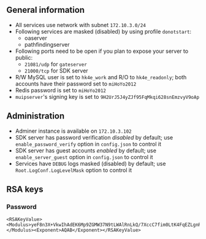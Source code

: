 ## General information
- All services use network with subnet `172.10.3.0/24`
- Following services are masked (disabled) by using profile `donotstart`:
    - oaserver
    - pathfindingserver
- Following ports need to be open if you plan to expose your server to public:
    - `21081/udp` for `gateserver`
    - `21000/tcp` for SDK server
- R/W MySQL user is set to `hk4e_work` and R/O to `hk4e_readonly`; both accounts have their password set to `miHoYo2012`
- Redis password is set to `miHoYo2012`
- `muipserver`'s signing key is set to `9H2UrJ5J4yZJf95FqMkqi628snEmzvyV9oAp`

## Administration
- Adminer instance is available on `172.10.3.102`
- SDK server has password verification _disabled_ by default; use `enable_password_verify` option in `config.json` to control it
- SDK server has guest accounts _enabled_ by default; use `enable_server_guest` option in `config.json` to control it
- Services have `DEBUG` logs masked (disabled) by default; use `Root.LogConf.LogLevelMask` option to control it

## RSA keys
### Password
```
<RSAKeyValue><Modulus>yeF8n3X+VkwIhAdEK6Mp9ZGMW37N9tLWAlRnLkQ/7XccC7fim0LtK4FqEZLgnRvoPj0kWEhi6lWiY8v2gPdkKXhLqyTu/Cc2Ug+Let7U9t6Ez3gIdt3m5p499mbRFhx8ZuvZb6Q9I4++UXYWEfNisWADGOBl5qJD23FnMcTzjis=</Modulus><Exponent>AQAB</Exponent></RSAKeyValue>
```